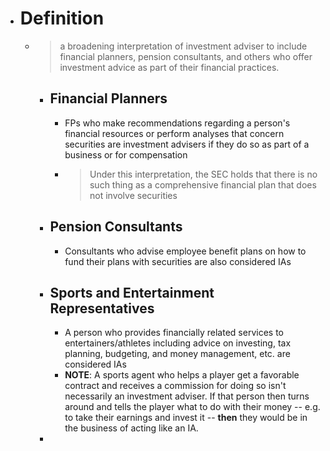 - # Definition
    - > a broadening interpretation of investment adviser to include financial planners, pension consultants, and others who offer investment advice as part of their financial practices.
        - ## Financial Planners
            - FPs who make recommendations regarding a person's financial resources or perform analyses that concern securities are investment advisers if they do so as part of a business or for compensation
            - > Under this interpretation, the SEC holds that there is no such thing as a comprehensive financial plan that does not involve securities
        - ## Pension Consultants
            - Consultants who advise employee benefit plans on how to fund their plans with securities are also considered IAs
        - ## Sports and Entertainment Representatives
            - A person who provides financially related services to entertainers/athletes including advice on investing, tax planning, budgeting, and money management, etc. are considered IAs
            - **NOTE**: A sports agent who helps a player get a favorable contract and receives a commission for doing so isn't necessarily an investment adviser. If that person then turns around and tells the player what to do with their money -- e.g. to take their earnings and invest it -- __then__ they would be in the business of acting like an IA.
        - 
